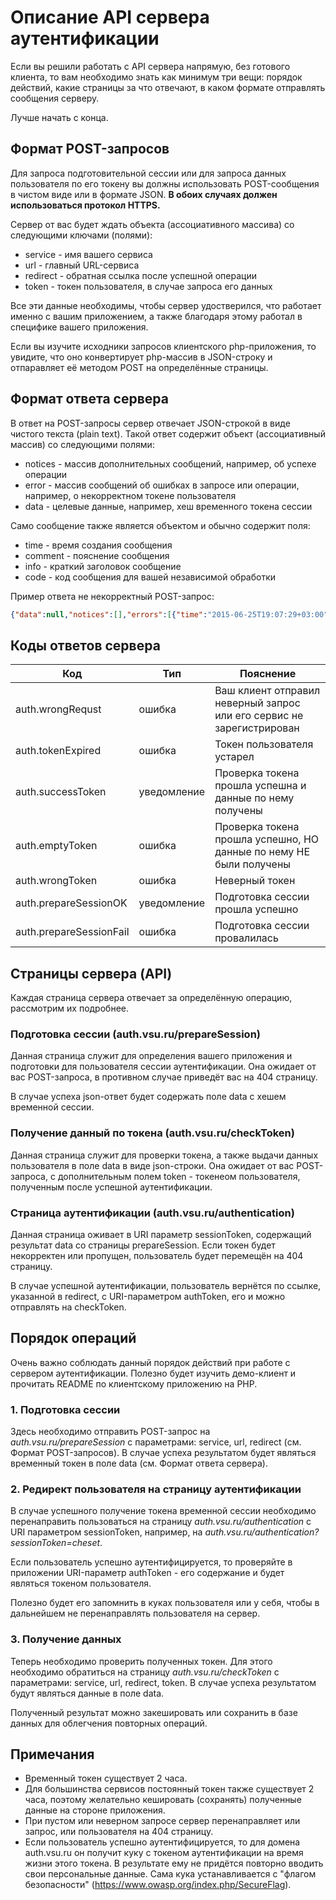 # Описание API сервера аутентификации #

Если вы решили работать с API сервера напрямую, без готового клиента, то вам необходимо знать как минимум три вещи: порядок действий, какие страницы за что отвечают, в каком формате отправлять сообщения серверу.

Лучше начать с конца.

## Формат POST-запросов ##
Для запроса подготовительной сессии или для запроса данных пользователя по его токену вы должны использовать POST-сообщения в чистом виде или в формате JSON.
**В обоих случаях должен использоваться протокол HTTPS.**

Сервер от вас будет ждать объекта (ассоциативного массива) со следующими ключами (полями):

* service - имя вашего сервиса
* url - главный URL-сервиса
* redirect - обратная ссылка после успешной операции
* token - токен пользователя, в случае запроса его данных

Все эти данные необходимы, чтобы сервер удостверился, что работает именно с вашим приложением, а также благодаря этому работал в специфике вашего приложения.

Если вы изучите исходники запросов клиентского php-приложения, то увидите, что оно конвертирует php-массив в JSON-строку и отпаравляет её методом POST на определённые страницы.

## Формат ответа сервера ##
В ответ на POST-запросы сервер отвечает JSON-строкой в виде чистого текста (plain text).
Такой ответ содержит объект (ассоциативный массив) со следующими полями:

* notices - массив дополнительных сообщений, например, об успехе операции
* error - массив сообщений об ошибках в запросе или операции, например, о некорректном токене пользователя
* data - целевые данные, например, хеш временного токена сессии

Само сообщение также является объектом и обычно содержит поля:

* time - время создания сообщения
* comment - пояснение сообщения
* info - краткий заголовок сообщение
* code - код сообщения для вашей независимой обработки

Пример ответа не некорректный POST-запрос:
~~~~json
{"data":null,"notices":[],"errors":[{"time":"2015-06-25T19:07:29+03:00","comment":"Клиент отправил неверный запрос, или сервис клиента не существует.","info":"Неверный запрос клиента","code":"auth.wrongRequst"}]}
~~~~

## Коды ответов сервера ##

Код                     | Тип         | Пояснение
----------------------- | ----------- | ----------------------------------------------------------------------
auth.wrongRequst        | ошибка      | Ваш клиент отправил неверный запрос или его сервис не зарегистрирован
auth.tokenExpired       | ошибка      | Токен пользователя устарел
auth.successToken       | уведомление | Проверка токена прошла успешна и данные по нему получены
auth.emptyToken         | ошибка      | Проверка токена прошла успешно, НО данные по нему НЕ были получены
auth.wrongToken         | ошибка      | Неверный токен
auth.prepareSessionOK   | уведомление | Подготовка сессии прошла успешно
auth.prepareSessionFail | ошибка      | Подготовка сессии провалилась

## Страницы сервера (API) ##

Каждая страница сервера отвечает за определённую операцию, рассмотрим их подробнее.

### Подготовка сессии (auth.vsu.ru/prepareSession) ###
Данная страница служит для определения вашего приложения и подготовки для пользователя сессии аутентификации.
Она ожидает от вас POST-запроса, в противном случае приведёт вас на 404 страницу.

В случае успеха json-ответ будет содержать поле data с хешем временной сессии.

### Получение данный по токена (auth.vsu.ru/checkToken) ###
Данная страница служит для проверки токена, а также выдачи данных пользователя в поле data в виде json-строки.
Она ожидает от вас POST-запроса, с дополнительным полем token - токенеом пользователя, полученным после успешной аутентификации.

### Страница аутентификации (auth.vsu.ru/authentication) ###
Данная страница оживает в URI параметр sessionToken, содержащий результат data со страницы prepareSession.
Если токен будет некорректен или пропущен, пользователь будет перемещён на 404 страницу.

В случае успешной аутентификации, пользователь вернётся по ссылке, указанной в redirect, с URI-параметром authToken, его и можно отправлять на checkToken.

## Порядок операций ##
Очень важно соблюдать данный порядок действий при работе с сервером аутентификации.
Полезно будет изучить демо-клиент и прочитать README по клиентскому приложению на PHP.

### 1. Подготовка сессии ###
Здесь необходимо отправить POST-запрос на *auth.vsu.ru/prepareSession* с параметрами: service, url, redirect (см. Формат POST-запросов).
В случае успеха результатом будет являться временный токен в поле data (см. Формат ответа сервера).

### 2. Редирект пользователя на страницу аутентификации ###
В случае успешного получение токена временной сессии необходимо перенаправить пользоваться на страницу *auth.vsu.ru/authentication* с URI параметром sessionToken, например, на *auth.vsu.ru/authentication?sessionToken=cheset*.

Если пользователь успешно аутентифицируется, то проверяйте в приложении URI-параметр authToken - его содержание и будет являться токеном пользователя.

Полезно будет его запомнить в куках пользователя или у себя, чтобы в дальнейшем не перенаправлять пользователя на сервер.

### 3. Получение данных ###
Теперь необходимо проверить полученных токен. Для этого необходимо обратиться на страницу *auth.vsu.ru/checkToken* с параметрами: service, url, redirect, token.
В случае успеха результатом будут являться данные в поле data.

Полученный результат можно закешировать или сохранить в базе данных для облегчения повторных операций.

## Примечания ##

* Временный токен существует 2 часа.
* Для большинства сервисов постоянный токен также существует 2 часа, поэтому желательно кешировать (сохранять) полученные данные на стороне приложения.
* При пустом или неверном запросе сервер перенаправляет или запрос, или пользователя на 404 страницу.
* Если пользователь успешно аутентифицируется, то для домена auth.vsu.ru он получит куку с токеном аутентификации на время жизни этого токена. В результате ему не придётся повторно вводить свои персональные данные. Сама кука устанавливается с "флагом безопасности" (https://www.owasp.org/index.php/SecureFlag).